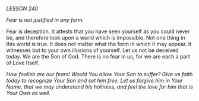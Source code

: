 *LESSON 240*

*Fear is not justified in any form.*

Fear is deception. It attests that you have seen yourself as you could never be, and therefore look upon a world which is impossible. Not one thing in this world is true. It does not matter what the form in which it may appear. It witnesses but to your own illusions of yourself. Let us not be deceived today. We are the Son of God. There is no fear in us, for we are each a part of Love Itself.

_How foolish are our fears! Would You allow Your Son to suffer? Give us faith today to recognize Your Son and set him free. Let us forgive him in Your Name, that we may understand his holiness, and feel the love for him that is Your Own as well._